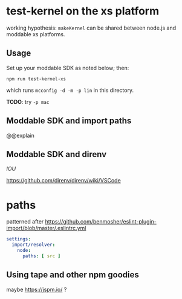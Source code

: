 # test-kernel on the xs platform

working hypothesis: `makeKernel` can be shared between node.js and moddable xs platforms.

## Usage

Set up your moddable SDK as noted below; then:

    npm run test-kernel-xs

which runs `mcconfig -d -m -p lin` in this directory.

**TODO**: try `-p mac`

## Moddable SDK and import paths

@@explain

## Moddable SDK and direnv

*IOU*

https://github.com/direnv/direnv/wiki/VSCode

# paths

patterned after https://github.com/benmosher/eslint-plugin-import/blob/master/.eslintrc.yml

```yml
settings:
  import/resolver:
    node:
      paths: [ src ]
```

## Using tape and other npm goodies

maybe https://jspm.io/ ?
